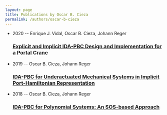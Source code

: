 ```yaml
---
layout: page
title: Publications by Oscar B. Cieza
permalink: /authors/oscar-b-cieza
---
```


<ul class="post-list">
<li><span class='post-meta'>2020 -- Enrique J. Vidal, Oscar B. Cieza, Johann Reger</span><h3><a class='post-link' href="{{ site.baseurl }}/explicit-and-implicit-ida-pbc-design-and-implementation-for-a-portal-crane">Explicit and Implicit IDA-PBC Design and Implementation for a Portal Crane</a></h3></li>
<li><span class='post-meta'>2019 -- Oscar B. Cieza, Johann Reger</span><h3><a class='post-link' href="{{ site.baseurl }}/ida-pbc-for-underactuated-mechanical-systems-in-implicit-port-hamiltonian-representation">IDA-PBC for Underactuated Mechanical Systems in Implicit Port-Hamiltonian Representation</a></h3></li>
<li><span class='post-meta'>2018 -- Oscar B. Cieza, Johann Reger</span><h3><a class='post-link' href="{{ site.baseurl }}/ida-pbc-for-polynomial-systems-an-sos-based-approach">IDA-PBC for Polynomial Systems: An SOS-based Approach</a></h3></li>

</ul>
